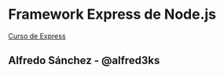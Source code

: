 # Framework Express de Node.js

[Curso de Express](https://www.youtube.com/watch?v=JmJ1WUoUIK4&t=300s)

## Alfredo Sánchez - @alfred3ks